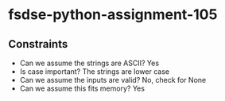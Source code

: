 # fsdse-python-assignment-105
## Constraints
* Can we assume the strings are ASCII?
	Yes
* Is case important?
	The strings are lower case
* Can we assume the inputs are valid?
	No, check for None
* Can we assume this fits memory?
	Yes